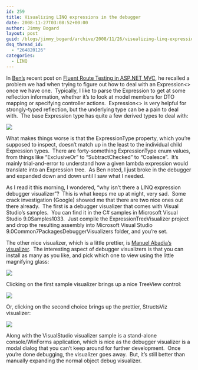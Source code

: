 ```yaml
---
id: 259
title: Visualizing LINQ expressions in the debugger
date: 2008-11-27T03:08:52+00:00
author: Jimmy Bogard
layout: post
guid: /blogs/jimmy_bogard/archive/2008/11/26/visualizing-linq-expressions-in-the-debugger.aspx
dsq_thread_id:
  - "264820126"
categories:
  - LINQ
---
```

In [Ben’s](http://flux88.com/) recent post on [Fluent Route Testing in ASP.NET MVC](http://flux88.com/blog/fluent-route-testing-in-asp-net-mvc/), he recalled a problem we had when trying to figure out how to deal with an Expression<> once we have one.&#160; Typically, I like to parse the Expression to get at some reflection information, whether it’s to look at model members for DTO mapping or specifying controller actions.&#160; Expression<> is very helpful for strongly-typed reflection, but the underlying type can be a pain to deal with.&#160; The base Expression type has quite a few derived types to deal with:

![](http://grabbagoftimg.s3.amazonaws.com/expression_derived.png)

What makes things worse is that the ExpressionType property, which you’re supposed to inspect, doesn’t match up in the least to the individual child Expression types.&#160; There are forty-something ExpressionType enum values, from things like “ExclusiveOr” to “SubtractChecked” to “Coalesce”.&#160; It’s mainly trial-and-error to understand how a given lambda expression would translate into an Expression tree.&#160; As Ben noted, I just broke in the debugger and expanded down and down until I saw what I needed.

As I read it this morning, I wondered, “why isn’t there a LINQ expression debugger visualizer”?&#160; This is what keeps me up at night, very sad.&#160; Some crack investigation (Google) showed me that there are two nice ones out there already.&#160; The first is a debugger visualizer that comes with Visual Studio’s samples.&#160; You can find it in the C# samples in <Program Files>Microsoft Visual Studio 9.0Samples1033.&#160; Just compile the ExpressionTreeVisualizer project and drop the resulting assembly into <Program Files>Microsoft Visual Studio 9.0Common7PackagesDebuggerVisualizers folder, and you’re set.

The other nice visualizer, which is a little prettier, is [Manuel Abadia’s visualizer](http://www.manuelabadia.com/blog/PermaLink,guid,9160035f-490f-46bd-ab55-516b5c7545af.aspx).&#160; The interesting aspect of debugger visualizers is that you can install as many as you like, and pick which one to view using the little magnifying glass:

 ![](http://grabbagoftimg.s3.amazonaws.com/expression_mag.png)

Clicking on the first sample visualizer brings up a nice TreeView control:

 ![](http://grabbagoftimg.s3.amazonaws.com/expression_vs.png)

Or, clicking on the second choice brings up the prettier, StructsViz visualizer:

 ![](http://grabbagoftimg.s3.amazonaws.com/expression_sv.png)

Along with the VisualStudio visualizer sample is a stand-alone console/WinForms application, which is nice as the debugger visualizer is a modal dialog that you can’t keep around for further development.&#160; Once you’re done debugging, the visualizer goes away.&#160; But, it’s still better than manually expanding the normal object debug visualizer.&#160;